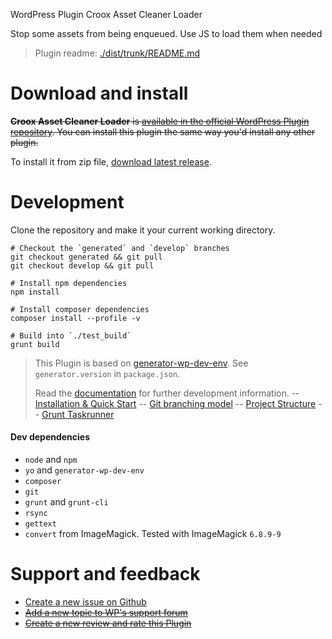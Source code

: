 WordPress Plugin Croox Asset Cleaner Loader

Stop some assets from being enqueued. Use JS to load them when needed

> Plugin readme: [./dist/trunk/README.md](https://github.com/croox/Croox__asset-cleaner-loader_wp-plugin/tree/master/dist/trunk)

# Download and install

~~**Croox Asset Cleaner Loader** is [available in the official WordPress Plugin repository](https://wordpress.org/plugins/Croox__asset-cleaner-loader_wp-plugin/). You can install this plugin the same way you'd install any other plugin.~~

To install it from zip file, [download latest release](https://github.com/croox/Croox__asset-cleaner-loader_wp-plugin/releases/latest).

# Development

Clone the repository and make it your current working directory.

```
# Checkout the `generated` and `develop` branches
git checkout generated && git pull
git checkout develop && git pull

# Install npm dependencies
npm install

# Install composer dependencies
composer install --profile -v

# Build into `./test_build`
grunt build
```

> This Plugin is based on [generator-wp-dev-env](https://github.com/croox/generator-wp-dev-env). See `generator.version` in `package.json`.
>
> Read the [documentation](https://github.com/croox/generator-wp-dev-env#documentation) for further development information.
> -- [Installation & Quick Start](https://htmlpreview.github.io/?https://github.com/croox/generator-wp-dev-env/blob/master/docs/generator-wp-dev-env.docset/Contents/Resources/Documents/Guide/installation_quick_start.html)
> -- [Git branching model](https://htmlpreview.github.io/?https://raw.githubusercontent.com/croox/generator-wp-dev-env/master/docs/generator-wp-dev-env.docset/Contents/Resources/Documents/Guide/git_branching_model.html)
> -- [Project Structure](https://htmlpreview.github.io/?https://raw.githubusercontent.com/croox/generator-wp-dev-env/master/docs/generator-wp-dev-env.docset/Contents/Resources/Documents/Guide/project_structure.html)
> -- [Grunt Taskrunner](https://htmlpreview.github.io/?https://raw.githubusercontent.com/croox/generator-wp-dev-env/master/docs/generator-wp-dev-env.docset/Contents/Resources/Documents/Guide/grunt_taskrunner.html)

#### Dev dependencies

- `node` and `npm`
- `yo` and `generator-wp-dev-env`
- `composer`
- `git`
- `grunt`  and  `grunt-cli`
- `rsync`
- `gettext`
- `convert` from ImageMagick. Tested with ImageMagick `6.8.9-9`

# Support and feedback

* [Create a new issue on Github](https://github.com/croox/Croox__asset-cleaner-loader_wp-plugin/issues/new)
* ~~[Add a new topic to WP's support forum](https://wordpress.org/support/plugin/Croox__asset-cleaner-loader_wp-plugin)~~
* ~~[Create a new review and rate this Plugin](https://wordpress.org/support/plugin/Croox__asset-cleaner-loader_wp-plugin/reviews/#new-post)~~
